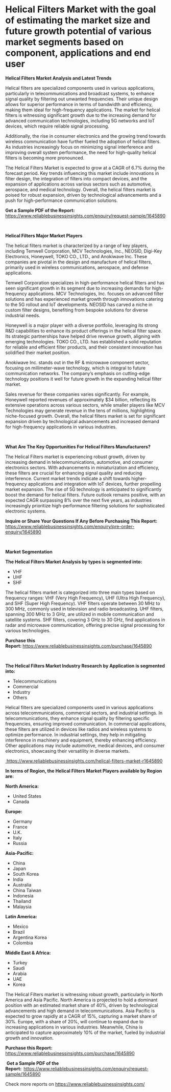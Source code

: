 <p><h1>Helical Filters Market with the goal of estimating the market size and future growth potential of various market segments based on component, applications and end user</h1></p><p><strong>Helical Filters Market Analysis and Latest Trends</strong></p>
<p><p>Helical filters are specialized components used in various applications, particularly in telecommunications and broadcast systems, to enhance signal quality by filtering out unwanted frequencies. Their unique design allows for superior performance in terms of bandwidth and efficiency, making them ideal for high-frequency applications. The market for helical filters is witnessing significant growth due to the increasing demand for advanced communication technologies, including 5G networks and IoT devices, which require reliable signal processing.</p><p>Additionally, the rise in consumer electronics and the growing trend towards wireless communication have further fueled the adoption of helical filters. As industries increasingly focus on minimizing signal interference and improving overall system performance, the need for high-quality helical filters is becoming more pronounced. </p><p>The Helical Filters Market is expected to grow at a CAGR of 6.7% during the forecast period. Key trends influencing this market include innovations in filter design, the integration of filters into compact devices, and the expansion of applications across various sectors such as automotive, aerospace, and medical technology. Overall, the helical filters market is poised for robust expansion, driven by technological advancements and a push for high-performance communication solutions.</p></p>
<p><strong>Get a Sample PDF of the Report:&nbsp;</strong> <a href="https://www.reliablebusinessinsights.com/enquiry/request-sample/1645890?utm_campaign=2209&utm_medium=2&utm_source=Github&utm_content=ia&utm_term=12022025&utm_id=helical-filters">https://www.reliablebusinessinsights.com/enquiry/request-sample/1645890</a></p>
<p>&nbsp;</p>
<p><strong>Helical Filters Major Market Players</strong></p>
<p><p>The helical filters market is characterized by a range of key players, including Temwell Corporation, MCV Technologies, Inc., NEOSID, Digi-Key Electronics, Honeywell, TOKO CO., LTD., and Anokiwave Inc. These companies are pivotal in the design and manufacture of helical filters, primarily used in wireless communications, aerospace, and defense applications.</p><p>Temwell Corporation specializes in high-performance helical filters and has seen significant growth in its segment due to increasing demands for high-frequency applications. MCV Technologies, Inc. focuses on advanced filter solutions and has experienced market growth through innovations catering to the 5G rollout and IoT developments. NEOSID has carved a niche in custom filter designs, benefiting from bespoke solutions for diverse industrial needs.</p><p>Honeywell is a major player with a diverse portfolio, leveraging its strong R&D capabilities to enhance its product offerings in the helical filter space. Its strategic partnerships have helped drive revenue growth, aligning with emerging technologies. TOKO CO., LTD. has established a solid reputation for reliable and efficient filter products, and their consistent innovation has solidified their market position.</p><p>Anokiwave Inc. stands out in the RF & microwave component sector, focusing on millimeter-wave technology, which is integral to future communication networks. The company’s emphasis on cutting-edge technology positions it well for future growth in the expanding helical filter market.</p><p>Sales revenue for these companies varies significantly. For example, Honeywell reported revenues of approximately $34 billion, reflecting its extensive operations across various sectors, while smaller players like MCV Technologies may generate revenue in the tens of millions, highlighting niche-focused growth. Overall, the helical filters market is set for significant expansion driven by technological advancements and increased demand for high-frequency applications in various industries.</p></p>
<p>&nbsp;</p>
<p><strong>What Are The Key Opportunities For Helical Filters Manufacturers?</strong></p>
<p><p>The Helical Filters market is experiencing robust growth, driven by increasing demand in telecommunications, automotive, and consumer electronics sectors. With advancements in miniaturization and efficiency, these filters are crucial for enhancing signal quality and reducing interference. Current market trends indicate a shift towards higher-frequency applications and integration with IoT devices, further propelling market expansion. The rise of 5G technology is anticipated to significantly boost the demand for helical filters. Future outlook remains positive, with an expected CAGR surpassing 8% over the next five years, as industries increasingly prioritize high-performance filtering solutions for sophisticated electronic systems.</p></p>
<p><strong>Inquire or Share Your Questions If Any Before Purchasing This Report:</strong> <a href="https://www.reliablebusinessinsights.com/enquiry/pre-order-enquiry/1645890?utm_campaign=2209&utm_medium=2&utm_source=Github&utm_content=ia&utm_term=12022025&utm_id=helical-filters">https://www.reliablebusinessinsights.com/enquiry/pre-order-enquiry/1645890</a></p>
<p>&nbsp;</p>
<p><strong>Market Segmentation</strong></p>
<p><strong>The Helical Filters Market Analysis by types is segmented into:</strong></p>
<p><ul><li>VHF</li><li>UHF</li><li>SHF</li></ul></p>
<p><p>The helical filters market is categorized into three main types based on frequency ranges: VHF (Very High Frequency), UHF (Ultra High Frequency), and SHF (Super High Frequency). VHF filters operate between 30 MHz to 300 MHz, commonly used in television and radio broadcasting. UHF filters, spanning 300 MHz to 3 GHz, are utilized in mobile communication and satellite systems. SHF filters, covering 3 GHz to 30 GHz, find applications in radar and microwave communication, offering precise signal processing for various technologies.</p></p>
<p><strong>Purchase this Report:&nbsp;</strong><a href="https://www.reliablebusinessinsights.com/purchase/1645890?utm_campaign=2209&utm_medium=2&utm_source=Github&utm_content=ia&utm_term=12022025&utm_id=helical-filters">https://www.reliablebusinessinsights.com/purchase/1645890</a></p>
<p>&nbsp;</p>
<p><strong>The Helical Filters Market Industry Research by Application is segmented into:</strong></p>
<p><ul><li>Telecommunications</li><li>Commercial</li><li>Industry</li><li>Others</li></ul></p>
<p><p>Helical filters are specialized components used in various applications across telecommunications, commercial sectors, and industrial settings. In telecommunications, they enhance signal quality by filtering specific frequencies, ensuring improved communication. In commercial applications, these filters are utilized in devices like radios and wireless systems to optimize performance. In industrial settings, they help in mitigating interference in machinery and equipment, thereby enhancing efficiency. Other applications may include automotive, medical devices, and consumer electronics, showcasing their versatility in diverse markets.</p></p>
<p><a href="https://www.reliablebusinessinsights.com/helical-filters-market-r1645890?utm_campaign=2209&utm_medium=2&utm_source=Github&utm_content=ia&utm_term=12022025&utm_id=helical-filters">&nbsp;https://www.reliablebusinessinsights.com/helical-filters-market-r1645890</a></p>
<p><strong>In terms of Region, the Helical Filters Market Players available by Region are:</strong></p>
<p>
    <p> <strong> North America: </strong>
        <ul>
            <li>United States</li>
            <li>Canada</li>
        </ul>
        </p> 
    <p> <strong> Europe: </strong>
        <ul>
            <li>Germany</li>
            <li>France</li>
            <li>U.K.</li>
            <li>Italy</li>
            <li>Russia</li>
        </ul>
        </p> 
    <p> <strong> Asia-Pacific: </strong>
        <ul>
            <li>China</li>
            <li>Japan</li>
            <li>South Korea</li>
            <li>India</li>
            <li>Australia</li>
            <li>China Taiwan</li>
            <li>Indonesia</li>
            <li>Thailand</li>
            <li>Malaysia</li>
        </ul>
        </p> 
    <p> <strong> Latin America: </strong>
        <ul>
            <li>Mexico</li>
            <li>Brazil</li>
            <li>Argentina Korea</li>
            <li>Colombia</li>
        </ul>
        </p> 
    <p> <strong> Middle East & Africa: </strong>
        <ul>
            <li>Turkey</li>
            <li>Saudi</li>
            <li>Arabia</li>
            <li>UAE</li>
            <li>Korea</li>
        </ul>
    </p>
    </p>
<p><p>The Helical Filters market is witnessing robust growth, particularly in North America and Asia Pacific. North America is projected to hold a dominant position with an estimated market share of 40%, driven by technological advancements and high demand in telecommunications. Asia Pacific is expected to grow rapidly at a CAGR of 15%, capturing a market share of 30%. Europe, with a share of 20%, will continue to expand due to increasing applications in various industries. Meanwhile, China is anticipated to capture approximately 10% of the market, fueled by industrial growth and innovation.</p></p>
<p><strong>Purchase this Report: </strong><a href="https://www.reliablebusinessinsights.com/purchase/1645890?utm_campaign=2209&utm_medium=2&utm_source=Github&utm_content=ia&utm_term=12022025&utm_id=helical-filters">https://www.reliablebusinessinsights.com/purchase/1645890</a></p>
<p>&nbsp;<strong>Get a Sample PDF of the Report:&nbsp;&nbsp;</strong><a href="https://www.reliablebusinessinsights.com/enquiry/request-sample/1645890?utm_campaign=2209&utm_medium=2&utm_source=Github&utm_content=ia&utm_term=12022025&utm_id=helical-filters">https://www.reliablebusinessinsights.com/enquiry/request-sample/1645890</a></p>
<p><strong></strong></p>
<p>Check more reports on <a href="https://www.reliablebusinessinsights.com/?utm_campaign=2209&utm_medium=2&utm_source=Github&utm_content=ia&utm_term=12022025&utm_id=helical-filters">https://www.reliablebusinessinsights.com/</a></p>